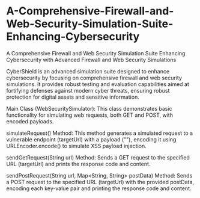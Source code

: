 # A-Comprehensive-Firewall-and-Web-Security-Simulation-Suite-Enhancing-Cybersecurity
A Comprehensive Firewall and Web Security Simulation Suite Enhancing Cybersecurity with Advanced Firewall and Web Security Simulations

CyberShield is an advanced simulation suite designed to enhance cybersecurity by focusing on comprehensive firewall and web security simulations. It provides robust testing and evaluation capabilities aimed at fortifying defenses against modern cyber threats, ensuring robust protection for digital assets and sensitive information.

Main Class (WebSecuritySimulator): This class demonstrates basic functionality for simulating web requests, both GET and POST, with encoded payloads.

simulateRequest() Method: This method generates a simulated request to a vulnerable endpoint (targetUrl) with a payload ("<script>alert('XSS')</script>"), encoding it using URLEncoder.encode() to simulate XSS payload injection.

sendGetRequest(String url) Method: Sends a GET request to the specified URL (targetUrl) and prints the response code and content.

sendPostRequest(String url, Map<String, String> postData) Method: Sends a POST request to the specified URL (targetUrl) with the provided postData, encoding each key-value pair and printing the response code and content.

